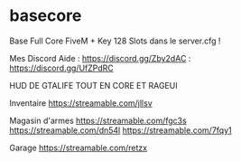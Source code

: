 # basecore

Base Full Core FiveM + Key 128 Slots dans le server.cfg ! 

Mes Discord Aide : https://discord.gg/Zby2dAC : https://discord.gg/UfZPdRC 

HUD DE GTALIFE 
TOUT EN CORE ET RAGEUI

Inventaire
https://streamable.com/jllsv

Magasin d'armes
https://streamable.com/fgc3s  https://streamable.com/dn54l  https://streamable.com/7fqy1

Garage
https://streamable.com/retzx
